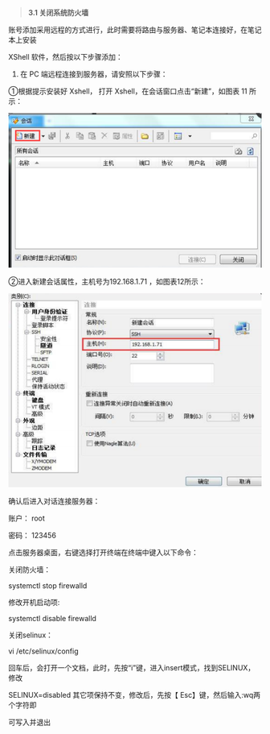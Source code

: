 > **3.1 关闭系统防火墙**



账号添加采用远程的方式进行，此时需要将路由与服务器、笔记本连接好，在笔记本上安装

XShell 软件，然后按以下步骤添加：

1. 在 PC 端远程连接到服务器，请安照以下步骤：

①根据提示安装好 Xshell， 打开 Xshell，在会话窗口点击“新建”，如图表 11 所示：

![](/assets/xshell-1.png)





②进入新建会话属性，主机号为192.168.1.71 ，如图表12所示：

![](/assets/xshell-2.png)





确认后进入对话连接服务器：

账户： root

密码： 123456



点击服务器桌面，右键选择打开终端在终端中键入以下命令：

关闭防火墙：

systemctl stop firewalld

修改开机启动项:

systemctl disable firewalld

关闭selinux：

vi /etc/selinux/config

回车后，会打开一个文档，此时，先按“i”键，进入insert模式，找到SELINUX， 修改

SELINUX=disabled 其它项保持不变，修改后，先按【 Esc】键，然后输入:wq两个字符即

可写入并退出

